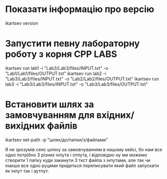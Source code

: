 # Показати інформацію про версію
ikartsev version

# Запустити певну лабораторну роботу з корня CPP LABS
ikartsev run lab1 -i "Lab3/Lab3/files/INPUT.txt" -o "Lab1/Lab1/files/OUTPUT.txt"
ikartsev run lab2 -i "Lab3/Lab3/files/INPUT.txt" -o "Lab2/Lab2/files/OUTPUT.txt"
ikartsev run lab3 -i "Lab3/Lab3/files/INPUT.txt" -o "Lab3/Lab3/files/OUTPUT.txt"

# Встановити шлях за замовчуванням для вхідних/вихідних файлів
ikartsev set-path -p "шлях/до/папки/з/файлами"

Я не зрозумів сенс шляху за замовчуванням в нашому кейсі, бо нам все одно потрібно 3 різних інпута і отпута, і відповідно ну ми можемо створити 1 папку куди закинути 3 ткст файла з інпутами, але так чи інакше все одно руцями придеться переписувати який файл запускати як інпут так і аутпут.